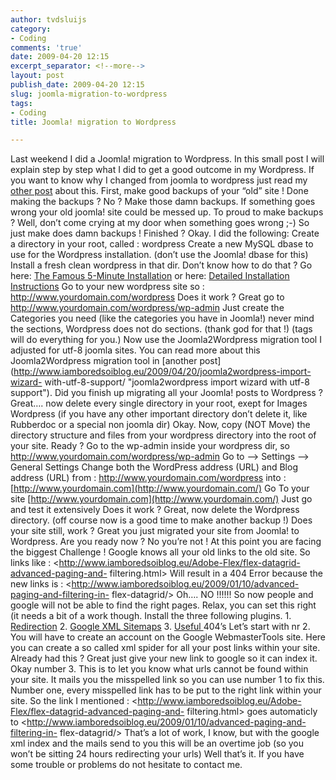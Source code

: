 ```yaml
---
author: tvdsluijs
category:
- Coding
comments: 'true'
date: 2009-04-20 12:15
excerpt_separator: <!--more-->
layout: post
publish_date: 2009-04-20 12:15
slug: joomla-migration-to-wordpress
tags:
- Coding
title: Joomla! migration to Wordpress

---
```

Last weekend I did a Joomla! migration to Wordpress. In this small post I will
explain step by step what I did to get a good outcome in my Wordpress. If you
want to know why I changed from joomla to wordpress just read my [other
post](http://www.iamboredsoiblog.eu/2009/04/19/bye-bye-joomla-hello-wordpress/
"Bye Bye Joomla hello Wordpress") about this. First, make good backups of your
“old” site ! Done making the backups ? No ? Make those damn backups. If
something goes wrong your old joomla! site could be messed up. To proud to
make backups ? Well, don’t come crying at my door when something goes wrong
;-) So just make does damn backups ! Finished ? Okay. I did the following:
Create a directory in your root, called : wordpress Create a new MySQL dbase
to use for the Wordpress installation. (don’t use the Joomla! dbase for this)
Install a fresh clean wordpress in that dir. Don’t know how to do that ? Go
here: [The Famous 5-Minute
Installation](http://codex.wordpress.org/#Famous_5-Minute_Install) or here:
[Detailed Installation
Instructions](http://codex.wordpress.org/#Detailed_Instructions) Go to your
new wordpress site so : <http://www.yourdomain.com/wordpress> Does it work ?
Great go to <http://www.yourdomain.com/wordpress/wp-admin> Just create the
Categories you need (like the categories you have in Joomla!) never mind the
sections, Wordpress does not do sections. (thank god for that !) (tags will do
everything for you.) Now use the Joomla2Wordpress migration tool I adjusted
for utf-8 joomla sites. You can read more about this Joomla2Wordpress
migration tool in [another
post](http://www.iamboredsoiblog.eu/2009/04/20/joomla2wordpress-import-wizard-
with-utf-8-support/ "joomla2wordpress import wizard with utf-8 support"). Did
you finish up migrating all your Joomla! posts to Wordpress ? Great…. now
delete every single directory in your root, exept for Images Wordpress (if you
have any other important directory don’t delete it, like Rubberdoc or a
special non joomla dir) Okay. Now, copy (NOT Move) the directory structure and
files from your wordpress directory into the root of your site. Ready ? Go to
the wp-admin inside your wordpress dir, so
<http://www.yourdomain.com/wordpress/wp-admin> Go to –> Settings –> General
Settings Change both the WordPress address (URL) and Blog address (URL) from :
<http://www.yourdomain.com/wordpress> into :
[http://www.yourdomain.com](http://www.yourdomain.com/) Go To your site
[http://www.yourdomain.com](http://www.yourdomain.com/) Just go and test it
extensively Does it work ? Great, now delete the Wordpress directory. (off
course now is a good time to make another backup !) Does your site still, work
? Great you just migrated your site from Joomla! to Wordpress. Are you ready
now ? No you’re not ! At this point you are facing the biggest Challenge !
Google knows all your old links to the old site. So links like :
<http://www.iamboredsoiblog.eu/Adobe-Flex/flex-datagrid-advanced-paging-and-
filtering.html> Will result in a 404 Error because the new links is :
<http://www.iamboredsoiblog.eu/2009/01/10/advanced-paging-and-filtering-in-
flex-datagrid/> Oh…. NO !!!!!! So now people and google will not be able to
find the right pages. Relax, you can set this right (it needs a bit of a work
though. Install the three following plugins. 1.
[Redirection](http://urbangiraffe.com/plugins/redirection/) 2\. [Google XML
Sitemaps](http://www.arnebrachhold.de/redir/sitemap-home/) 3\. [Useful
](http://skullbit.com/wordpress-plugin/useful-404s/)404’s Let’s start with nr
2. You will have to create an account on the Google WebmasterTools site. Here
you can create a so called xml spider for all your post links within your
site. Already had this ? Great just give your new link to google so it can
index it. Okay number 3. This is to let you know what urls cannot be found
within your site. It mails you the misspelled link so you can use number 1 to
fix this. Number one, every misspelled link has to be put to the right link
within your site. So the link I mentioned :
<http://www.iamboredsoiblog.eu/Adobe-Flex/flex-datagrid-advanced-paging-and-
filtering.html> goes automaticly to
<http://www.iamboredsoiblog.eu/2009/01/10/advanced-paging-and-filtering-in-
flex-datagrid/> That’s a lot of work, I know, but with the google xml index
and the mails send to you this will be an overtime job (so you won’t be
sitting 24 hours redirecting your urls) Well that’s it. If you have some
trouble or problems do not hesitate to contact me.

